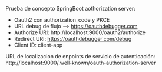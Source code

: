 Prueba de concepto SpringBoot aothorization server:
- Oauth2 con authorization_code y PKCE
- URL debug de flujo --> https://oauthdebugger.com
- Authorize URI: http://localhost:9000/oauth2/authorize
- Redirect URI: https://oauthdebugger.com/debug
- Client ID: client-app

URL de localizacion de enpoints de servicio de autenticación: http://localhost:9000/.well-known/oauth-authorization-server
